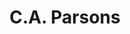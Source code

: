 ---
title: "C.A. Parsons"
address: "Unit 1A Broomhill Business Complex Broomhill Road Tallaght 24 Co. Dublin"
tel: "(01)4526211"
county: "Dublin"
category: "Libraries"
type: "Content"
lat: "53.296986"
lng: "-6.364019"
---